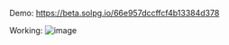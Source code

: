 Demo: 
https://beta.solpg.io/66e957dccffcf4b13384d378

Working:
![image](https://github.com/user-attachments/assets/b3d7e3b2-c9cb-45a3-bac0-0a8dddd90b34)
